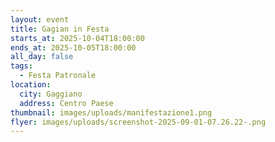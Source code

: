 ```yaml
---
layout: event
title: Gagian in Festa
starts_at: 2025-10-04T18:00:00
ends_at: 2025-10-05T18:00:00
all_day: false
tags:
  - Festa Patronale
location:
  city: Gaggiano
  address: Centro Paese
thumbnail: images/uploads/manifestazione1.png
flyer: images/uploads/screenshot-2025-09-01-07.26.22-.png
---
```

